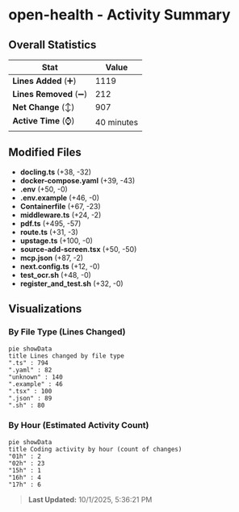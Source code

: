 # open-health - Activity Summary 

## Overall Statistics

| Stat                   | Value                                                             |
| ---------------------- | ----------------------------------------------------------------- |
| **Lines Added** (➕)   | 1119                                          |
| **Lines Removed** (➖) | 212                                        |
| **Net Change** (↕)    | 907                |
| **Active Time** (⌚)   | 40 minutes |


## Modified Files
- **docling.ts** (+38, -32)
- **docker-compose.yaml** (+39, -43)
- **.env** (+50, -0)
- **.env.example** (+46, -0)
- **Containerfile** (+67, -23)
- **middleware.ts** (+24, -2)
- **pdf.ts** (+495, -57)
- **route.ts** (+31, -3)
- **upstage.ts** (+100, -0)
- **source-add-screen.tsx** (+50, -50)
- **mcp.json** (+87, -2)
- **next.config.ts** (+12, -0)
- **test_ocr.sh** (+48, -0)
- **register_and_test.sh** (+32, -0)

## Visualizations

### By File Type (Lines Changed)

```mermaid
pie showData
title Lines changed by file type
".ts" : 794
".yaml" : 82
"unknown" : 140
".example" : 46
".tsx" : 100
".json" : 89
".sh" : 80
```

### By Hour (Estimated Activity Count)

```mermaid
pie showData
title Coding activity by hour (count of changes)
"01h" : 2
"02h" : 23
"15h" : 1
"16h" : 4
"17h" : 6
```


> **Last Updated:** 10/1/2025, 5:36:21 PM